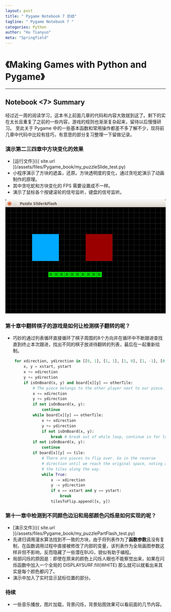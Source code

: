 ```yaml
---
layout: post
title: " Pygame Notebook 7 总结"
tagline: " Pygame Notebook 7 "
categories: Python
author: "Hu Tianyun"
meta: "Springfield"
---
```


# 《Making Games with Python and Pygame》

*********************************************

## Notebook <7> Summary
经过近一周的阅读学习，这本书上前面几章的代码和内容大致就到这了。剩下的实在太长且重复了之前的一些内容，游戏的规则也渐渐复杂起来，留待以后慢慢研习。
至此关于 Pygame 中的一些基本函数和常用操作都差不多了解不少，现将前几章中代码中比较有技巧，有意思的部分复习整理一下留做记录。

### 演示第二三四章中方块变化的效果
 *  [运行文件]({{ site.url }}/assets/files/Pygame_book/my_puzzleSlide_test.py)  
 *  小程序演示了方块的遮盖，还原。方块透明度的变化，通过贪吃蛇演示了动画制作的原理。
 *  其中贪吃蛇和方块变化的 FPS 需要设置成不一样。
 *  演示了鼠标各个按键滚轮的信号监听，键盘的信号监听。

![演示图](/post_img/puzzle_slide.png  "演示图")

### 第十章中翻转棋子的游戏是如何让检测棋子翻转的呢？
 *  巧妙的通过列表循环直接循环了棋子周围的8个方向并在循环中不断跟进查找直到终止本次跟进，找出不同的棋子放进待翻转的列表，最后在一起重新绘制。


```Python
	for xdirection, ydirection in [[0, 1], [1, 1], [1, 0], [1, -1], [0, -1], [-1, -1], [-1, 0], [-1, 1]]:
		x, y = xstart, ystart
		x += xdirection
		y += ydirection
		if isOnBoard(x, y) and board[x][y] == otherTile:
			# The piece belongs to the other player next to our piece.
			x += xdirection
			y += ydirection
			if not isOnBoard(x, y):
				continue
			while board[x][y] == otherTile:
				x += xdirection
				y += ydirection
				if not isOnBoard(x, y):
					break # break out of while loop, continue in for loop
			if not isOnBoard(x, y):
				continue
			if board[x][y] == tile:
				# There are pieces to flip over. Go in the reverse
				# direction until we reach the original space, noting all
				# the tiles along the way.
				while True:
					x -= xdirection
					y -= ydirection
					if x == xstart and y == ystart:
						break
					tilesToFlip.append([x, y])
```
 
### 第十一章中检测到不同颜色边沿和局部颜色闪烁是如何实现的呢？
 *  [演示文件]({{ site.url }}/assets/files/Pygame_book/my_puzzlePartFlash_test.py)  
 *  先递归调用漫水算法找到不一致的方块，由于将列表作为了**函数参数**且没有复制，在函数调用过程中直接被修改了内部的变量，该列表作为全局画图参数这样非但不影响，反而隐藏了一些潜在BUG，貌似有助于编程。
 *  局部闪烁的原因是：即使在原来的颜色上闪烁人眼也不能察觉出来，如果在闪烁函数中加入一个全局的 DISPLAYSURF.fill(WHITE) 那么就可以就看出来其实是每个颜色都闪了。
 *  演示中加入了实时显示鼠标位置的部分。

### 待续
 *  一些音乐播放，图片加载，背景闪烁，背景贴图效果可以看前面的几节内容。
